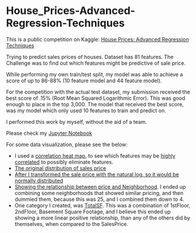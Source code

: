 # House_Prices-Advanced-Regression-Techniques

This is a public competition on Kaggle:  [House Prices: Advanced Regression Techniques](https://www.kaggle.com/c/house-prices-advanced-regression-techniques)

Trying to predict sales prices of houses.  Dataset has 81 features.
The Challenge was to find out which features might be predictive of sale price.

While performing my own train/test split, my model was able to achieve a score of up to 86-88% (10 feature model and 44 feature model).

For the competition with the actual test dataset, my submission received the best score of .15% (Root Mean Squared Logarithmic Error).  This was good enough to place in the top 3,000.  The model that received the best score, was my model which only used 10 features to train and predict on.

I performed this work by myself, without the aid of a team.

Please check my [Jupyter Notebook](House_Prices-Advanced-Regression-Techniques/EDA.ipynb)

For some data visualization, please see the below:
* I used a [correlation heat map](CorrelationHeatMap1.png), to see which features may be [highly correlated](CorrelationHeatMap2.png) to possibly eliminate features.
* [The original distribution of sales price](SalePriceDistribution.png)
* [After I transformed the sale price with the natural log, so it would be normally distributed](After-LogSalePriceDistribution.png)
* [Showing the relationship between price and Neighborhood](SalePrice_v_Neighborhood.png).  I ended up combining some neighborhoods that showed similar pricing, and then dummied them, because this was 25, and I combined them down to 4.
* One category I created, was [TotalSF](SalePrice_v_TotalSF.png).  This was a combination of 1stFloor, 2ndFloor, Basement Square Footage, and I believe this ended up showing a more linear positive relationship, than any of the others did by themselves, when compared to the SalesPrice.
